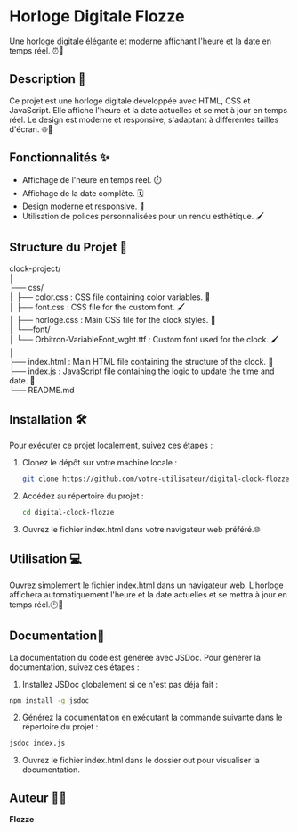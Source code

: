 # Horloge Digitale Flozze

Une horloge digitale élégante et moderne affichant l'heure et la date en temps réel. ⏰📅

## Description 📝

Ce projet est une horloge digitale développée avec HTML, CSS et JavaScript. Elle affiche l'heure et la date actuelles et se met à jour en temps réel. Le design est moderne et responsive, s'adaptant à différentes tailles d'écran. 🌐📱

## Fonctionnalités ✨

- Affichage de l'heure en temps réel. ⏱️
- Affichage de la date complète. 🗓️
- Design moderne et responsive. 🎨
- Utilisation de polices personnalisées pour un rendu esthétique. 🖌️

## Structure du Projet 📂

clock-project/ \
│ \
├── css/ \
│ ├── color.css : CSS file containing color variables. 🎨 \
│ ├── font.css : CSS file for the custom font. 🖌️ \
│ ├── horloge.css : Main CSS file for the clock styles. 🎨 \
│ └──font/ \
│ └── Orbitron-VariableFont_wght.ttf : Custom font used for the clock. 🖌️ \
│ \
├── index.html : Main HTML file containing the structure of the clock. 📄 \
├── index.js : JavaScript file containing the logic to update the time and date. 📜 \
└── README.md

## Installation 🛠️

Pour exécuter ce projet localement, suivez ces étapes :

1. Clonez le dépôt sur votre machine locale :

   ```bash
   git clone https://github.com/votre-utilisateur/digital-clock-flozze.git

   ```

2. Accédez au répertoire du projet :

   ```bash
   cd digital-clock-flozze
   ```

3. Ouvrez le fichier index.html dans votre navigateur web préféré.🌐

## Utilisation 💻

Ouvrez simplement le fichier index.html dans un navigateur web. L'horloge affichera automatiquement l'heure et la date actuelles et se mettra à jour en temps réel.🕒📅

## Documentation📖

La documentation du code est générée avec JSDoc. Pour générer la documentation, suivez ces étapes :

1. Installez JSDoc globalement si ce n'est pas déjà fait :

```bash
npm install -g jsdoc
```

2. Générez la documentation en exécutant la commande suivante dans le répertoire du projet :

```bash
jsdoc index.js
```

3. Ouvrez le fichier index.html dans le dossier out pour visualiser la documentation.

## Auteur 👨‍💻

**Flozze**

```

```
